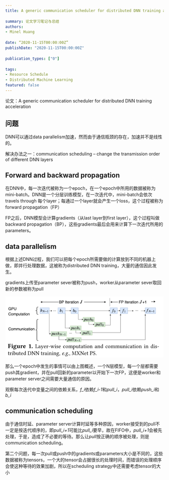 ```yaml
---
title: A generic communication scheduler for distributed DNN training acceleration

summary: 论文学习笔记与总结
authors:
- Minel Huang

date: “2020-11-15T00:00:00Z”
publishDate: "2020-11-15T00:00:00Z"

publication_types: ["0"]

tags: 
- Resource Schedule
- Distributed Machine Learning
featured: false
---
```


论文：A generic communication scheduler for distributed DNN training acceleration

## **问题**

DNN可以通过data parallelism加速，然而由于通信瓶颈的存在，加速并不是线性的。

解决办法之一：communication scheduling – change the transmission order of different DNN layers

## **Forward and backward propagation**

在DNN中，每一次迭代被称为一个epoch，在一个epoch中所用的数据被称为mini-batch。DNN是一个分层训练模型，在一次迭代中，mini-batch会依次travels through 每个layer；每通过一个layer就会产生一个loss，这个过程被称为forward propagation（FP）

FP之后，DNN模型会计算gradients（从last layer到first layer），这个过程叫做backward propagation（BP），这些gradients最后会用来计算下一次迭代所用的parameters。

## **data parallelism**

根据上述DNN过程，我们可以把每个epoch所需要做的计算放到不同的机器上做，即并行处理数据，这被称为distributed DNN training，大量的通信因此发生。

gradients上传至parameter sever被称为push，worker从parameter sever取回新的参数被称为pull

![](./01.png)

那么一个epoch中发生的事情可以由上图概述，一个N层模型，每一个层都需要push其gradient，并在pull回新的parameter以开始下一次FP，这便是worker和parameter server之间需要大量通信的原因。

观察每次迭代中变量之间的依赖关系，*f_i*依赖*f_i-1*和*pull_i*，*pull_i*依赖*push_i*和*b_i*

## **communication scheduling**

由于通信时延、parameter server计算时延等多种原因，worker接受到的pull不一定是按迭代顺序的，即*pull_i+1*可能比*pull_i*要早，故在FIFO中，*pull_i+1*会被先处理，于是，造成了不必要的等待。那么让*pull*按正确的顺序被处理，则是communication scheduling。

第二个问题，每一次pull或push中的gradients或parameters大小是不同的，这些数据被称为tensors，一个大的tensor会占据很长的处理时间，而错误的处理顺序会使这种等待的效果加剧，所以在scheduling strategy中还需要考虑tensor的大小


